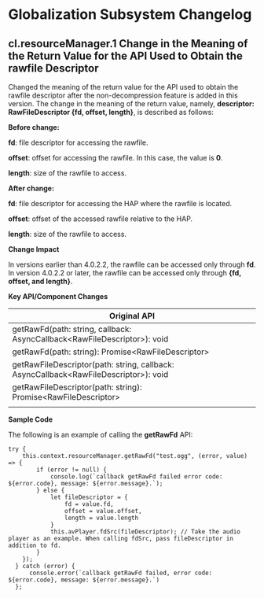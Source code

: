 # Globalization Subsystem Changelog

## cl.resourceManager.1 Change in the Meaning of the Return Value for the API Used to Obtain the rawfile Descriptor

Changed the meaning of the return value for the API used to obtain the rawfile descriptor after the non-decompression feature is added in this version. The change in the meaning of the return value, namely, **descriptor: RawFileDescriptor {fd, offset, length}**, is described as follows:

**Before change:**

**fd**: file descriptor for accessing the rawfile.

**offset**: offset for accessing the rawfile. In this case, the value is **0**.

**length**: size of the rawfile to access.

**After change:**

**fd**: file descriptor for accessing the HAP where the rawfile is located.

**offset**: offset of the accessed rawfile relative to the HAP.

**length**: size of the rawfile to access.

**Change Impact**

In versions earlier than 4.0.2.2, the rawfile can be accessed only through **fd**. In version 4.0.2.2 or later, the rawfile can be accessed only through **{fd, offset, and length}**.

**Key API/Component Changes**

| **Original API**                           | 
| ----------------                         | 
| getRawFd(path: string, callback: AsyncCallback\<RawFileDescriptor>): void   | 
| getRawFd(path: string): Promise\<RawFileDescriptor>  |
| getRawFileDescriptor(path: string, callback: AsyncCallback\<RawFileDescriptor>): void|
| getRawFileDescriptor(path: string): Promise\<RawFileDescriptor>|
||

**Sample Code**

The following is an example of calling the **getRawFd** API:
```
try {
    this.context.resourceManager.getRawFd("test.ogg", (error, value) => {
        if (error != null) {
            console.log(`callback getRawFd failed error code: ${error.code}, message: ${error.message}.`);
        } else {
            let fileDescriptor = {
                fd = value.fd,
                offset = value.offset,
                length = value.length
            }
            this.avPlayer.fdSrc(fileDescriptor); // Take the audio player as an example. When calling fdSrc, pass fileDescriptor in addition to fd.
        }
    });
  } catch (error) {
      console.error(`callback getRawFd failed, error code: ${error.code}, message: ${error.message}.`)
  };
```

